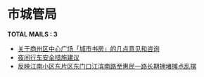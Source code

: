 # 市城管局
__TOTAL MAILS : 3__
- [关于商州区中心广场「城市书房」的几点意见和咨询](../../categories/mails/6868.md)
- [夜间行车安全措施建议](../../categories/mails/6747.md)
- [反映江南小区东片区东门口江滨南路至惠民一路长期拥堵摊点乱摆](../../categories/mails/4178.md)